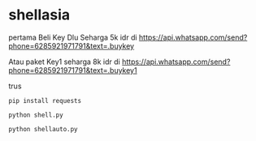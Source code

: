 # shellasia

pertama Beli Key Dlu Seharga 5k idr di https://api.whatsapp.com/send?phone=6285921971791&text=.buykey

Atau paket Key1 seharga 8k idr di https://api.whatsapp.com/send?phone=6285921971791&text=.buykey1

trus 

`pip install requests`

`python shell.py`

`python shellauto.py`
